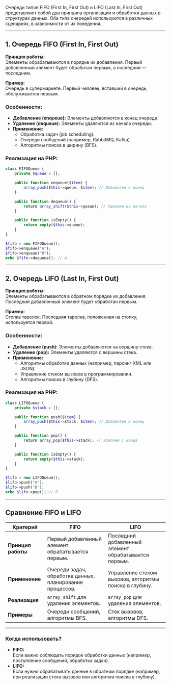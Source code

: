 Очереди типов FIFO (First In, First Out) и LIFO (Last In, First Out) представляют собой два принципа организации и обработки данных в структурах данных. Оба типа очередей используются в различных сценариях, в зависимости от их поведения.

---

## **1. Очередь FIFO (First In, First Out)**

**Принцип работы:**  
Элементы обрабатываются в порядке их добавления. Первый добавленный элемент будет обработан первым, а последний — последним.

**Пример:**  
Очередь в супермаркете. Первый человек, вставший в очередь, обслуживается первым.

### **Особенности:**

- **Добавление (enqueue):** Элементы добавляются в конец очереди.
- **Удаление (dequeue):** Элементы удаляются из начала очереди.
- **Применение:**
    - Обработка задач (job scheduling).
    - Очереди сообщений (например, RabbitMQ, Kafka).
    - Алгоритмы поиска в ширину (BFS).

### **Реализация на PHP:**

```php
class FIFOQueue {
    private $queue = [];

    public function enqueue($item) {
        array_push($this->queue, $item); // Добавляем в конец
    }

    public function dequeue() {
        return array_shift($this->queue); // Удаляем из начала
    }

    public function isEmpty() {
        return empty($this->queue);
    }
}

$fifo = new FIFOQueue();
$fifo->enqueue("A");
$fifo->enqueue("B");
echo $fifo->dequeue(); // A
```

---

## **2. Очередь LIFO (Last In, First Out)**

**Принцип работы:**  
Элементы обрабатываются в обратном порядке их добавления. Последний добавленный элемент будет обработан первым.

**Пример:**  
Стопка тарелок. Последняя тарелка, положенная на стопку, используется первой.

### **Особенности:**

- **Добавление (push):** Элементы добавляются на вершину стека.
- **Удаление (pop):** Элементы удаляются с вершины стека.
- **Применение:**
    - Алгоритмы обработки данных (например, парсинг XML или JSON).
    - Управление стеком вызовов в программировании.
    - Алгоритмы поиска в глубину (DFS).

### **Реализация на PHP:**

```php
class LIFOQueue {
    private $stack = [];

    public function push($item) {
        array_push($this->stack, $item); // Добавляем в конец
    }

    public function pop() {
        return array_pop($this->stack); // Удаляем с конца
    }

    public function isEmpty() {
        return empty($this->stack);
    }
}

$lifo = new LIFOQueue();
$lifo->push("A");
$lifo->push("B");
echo $lifo->pop(); // B
```

---

## **Сравнение FIFO и LIFO**

|**Критерий**|**FIFO**|**LIFO**|
|---|---|---|
|**Принцип работы**|Первый добавленный элемент обрабатывается первым.|Последний добавленный элемент обрабатывается первым.|
|**Применение**|Очереди задач, обработка данных, планирование процессов.|Управление стеком вызовов, алгоритмы поиска в глубину.|
|**Реализация**|`array_shift` для удаления элементов.|`array_pop` для удаления элементов.|
|**Примеры**|Очереди сообщений, алгоритмы BFS.|Стек вызовов, алгоритмы DFS.|

---

### **Когда использовать?**

- **FIFO:**  
    Если важно соблюдать порядок обработки данных (например, поступление сообщений, обработка задач).
- **LIFO:**  
    Если нужно обрабатывать данные в обратном порядке (например, при реализации стека вызовов или алгоритма поиска в глубину).
